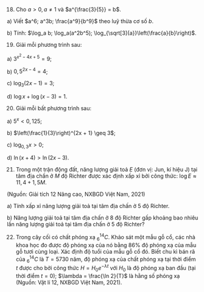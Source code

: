 18. Cho $a > 0, a \neq 1$ và $a^{\frac{3}{5}} = b$.

a) Viết $a^6; a^3b; \frac{a^9}{b^9}$ theo luỹ thừa cơ số $b$.

b) Tính: $\log_a b; \log_a(a^2b^5); \log_{\sqrt[3]{a}}\left(\frac{a}{b}\right)$.

19. Giải mỗi phương trình sau:

a) $3^{x^2 - 4x + 5} = 9$;

b) $0,5^{2x - 4} = 4$;

c) $\log_3(2x - 1) = 3$;

d) $\log x + \log(x - 3) = 1$.

20. Giải mỗi bất phương trình sau:

a) $5^x < 0,125$;

b) $\left(\frac{1}{3}\right)^{2x + 1} \geq 3$;

c) $\log_{0,3} x > 0$;

d) $\ln(x + 4) > \ln(2x - 3)$.

21. Trong một trận động đất, năng lượng giải toả $E$ (đơn vị: Jun, kí hiệu J) tại tâm địa chấn ở $M$ độ Richter được xác định xấp xỉ bởi công thức: $\log E \approx 11,4 + 1,5M$.

(Nguồn: Giải tích 12 Nâng cao, NXBGD Việt Nam, 2021)

a) Tính xấp xỉ năng lượng giải toả tại tâm địa chấn ở 5 độ Richter.

b) Năng lượng giải toả tại tâm địa chấn ở 8 độ Richter gấp khoảng bao nhiêu lần năng lượng giải toả tại tâm địa chấn ở 5 độ Richter?

22. Trong cây cối có chất phóng xạ $_{6}^{14}C$. Khảo sát một mẫu gỗ cổ, các nhà khoa học đo được độ phóng xạ của nó bằng 86% độ phóng xạ của mẫu gỗ tươi cùng loại. Xác định độ tuổi của mẫu gỗ cổ đó. Biết chu kì bán rã của $_{6}^{14}C$ là $T = 5730$ năm, độ phóng xạ của chất phóng xạ tại thời điểm $t$ được cho bởi công thức $H = H_0e^{-\lambda t}$ với $H_0$ là độ phóng xạ ban đầu (tại thời điểm $t = 0$); $\lambda = \frac{\ln 2}{T}$ là hằng số phóng xạ (Nguồn: Vật lí 12, NXBGD Việt Nam, 2021).